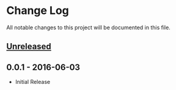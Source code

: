 # Change Log

All notable changes to this project will be documented in this file.

## [Unreleased]

## 0.0.1 - 2016-06-03
- Initial Release



[Unreleased]: https://gitlab.bldhound.com/Open-Source/JSCronUI/compare/v0.0.1...HEAD